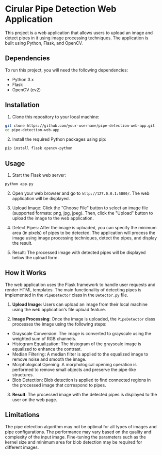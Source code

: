 
# Cirular Pipe Detection Web Application

This project is a web application that allows users to upload an image and detect pipes in it using image processing techniques. The application is built using Python, Flask, and OpenCV.


## Dependencies

To run this project, you will need the following dependencies:

- Python 3.x
- Flask
- OpenCV (cv2)

## Installation

1. Clone this repository to your local machine:
```bash
git clone https://github.com/your-username/pipe-detection-web-app.git
cd pipe-detection-web-app
```

2. Install the required Python packages using pip:
```bash
pip install flask opencv-python
```

## Usage

1. Start the Flask web server:
```bash
python app.py
```

2. Open your web browser and go to `http://127.0.0.1:5000/`. The web application will be displayed.

3. Upload Image: Click the "Choose File" button to select an image file (supported formats: png, jpg, jpeg). Then, click the "Upload" button to upload the image to the web application.

4. Detect Pipes: After the image is uploaded, you can specify the minimum area (in pixels) of pipes to be detected. The application will process the image using image processing techniques, detect the pipes, and display the result.

5. Result: The processed image with detected pipes will be displayed below the upload form.

## How it Works
The web application uses the Flask framework to handle user requests and render HTML templates. The main functionality of detecting pipes is implemented in the `PipeDetector` class in the `Detector.py` file.

1. **Upload Image**: Users can upload an image from their local machine using the web application's file upload feature.

2. **Image Processing**: Once the image is uploaded, the `PipeDetector` class processes the image using the following steps:

- Grayscale Conversion: The image is converted to grayscale using the weighted sum of RGB channels.
- Histogram Equalization: The histogram of the grayscale image is equalized to enhance the contrast.
- Median Filtering: A median filter is applied to the equalized image to remove noise and smooth the image.
- Morphological Opening: A morphological opening operation is performed to remove small objects and preserve the pipe-like structures.
- Blob Detection: Blob detection is applied to find connected regions in the processed image that correspond to pipes.
3. **Result**: The processed image with the detected pipes is displayed to the user on the web page.

## Limitations

The pipe detection algorithm may not be optimal for all types of images and pipe configurations. The performance may vary based on the quality and complexity of the input image. Fine-tuning the parameters such as the kernel size and minimum area for blob detection may be required for different images.

